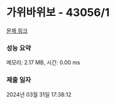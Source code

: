 # 가위바위보 - 43056/1 

[문제 링크](https://level.goorm.io/exam/43056/%EA%B0%80%EC%9C%84%EB%B0%94%EC%9C%84%EB%B3%B4/quiz/1) 

### 성능 요약

메모리: 2.17 MB, 시간: 0.00 ms

### 제출 일자

2024년 03월 31일 17:38:12

